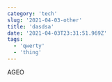 ```yaml
---
category: 'tech'
slug: '2021-04-03-other'
title: 'dasdsa'
date: '2021-04-03T23:31:51.969Z'
tags:
  - 'qwerty'
  - 'thing'
---
```


AGEO
